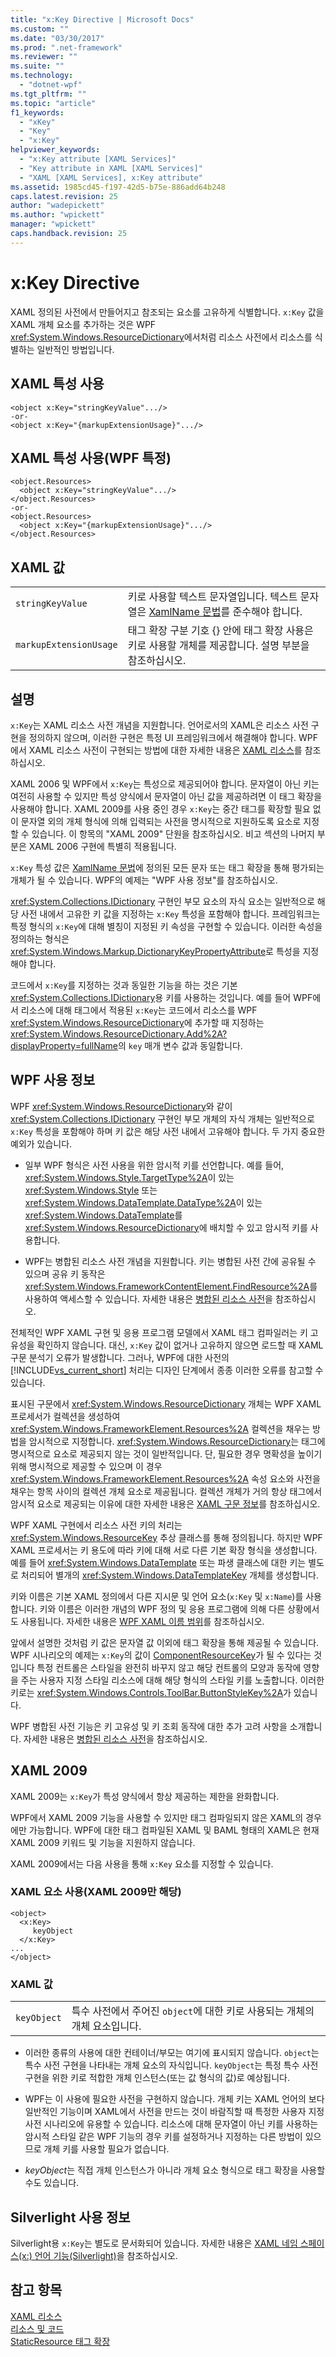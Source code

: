 ```yaml
---
title: "x:Key Directive | Microsoft Docs"
ms.custom: ""
ms.date: "03/30/2017"
ms.prod: ".net-framework"
ms.reviewer: ""
ms.suite: ""
ms.technology: 
  - "dotnet-wpf"
ms.tgt_pltfrm: ""
ms.topic: "article"
f1_keywords: 
  - "xKey"
  - "Key"
  - "x:Key"
helpviewer_keywords: 
  - "x:Key attribute [XAML Services]"
  - "Key attribute in XAML [XAML Services]"
  - "XAML [XAML Services], x:Key attribute"
ms.assetid: 1985cd45-f197-42d5-b75e-886add64b248
caps.latest.revision: 25
author: "wadepickett"
ms.author: "wpickett"
manager: "wpickett"
caps.handback.revision: 25
---
```

# x:Key Directive
XAML 정의된 사전에서 만들어지고 참조되는 요소를 고유하게 식별합니다.  `x:Key` 값을 XAML 개체 요소를 추가하는 것은 WPF <xref:System.Windows.ResourceDictionary>에서처럼 리소스 사전에서 리소스를 식별하는 일반적인 방법입니다.  
  
## XAML 특성 사용  
  
```  
<object x:Key="stringKeyValue".../>  
-or-  
<object x:Key="{markupExtensionUsage}".../>  
```  
  
## XAML 특성 사용\(WPF 특정\)  
  
```  
<object.Resources>  
  <object x:Key="stringKeyValue".../>  
</object.Resources>  
-or-  
<object.Resources>  
  <object x:Key="{markupExtensionUsage}".../>  
</object.Resources>  
```  
  
## XAML 값  
  
|||  
|-|-|  
|`stringKeyValue`|키로 사용할 텍스트 문자열입니다.  텍스트 문자열은 [XamlName 문법](../../../docs/framework/xaml-services/xamlname-grammar.md)를 준수해야 합니다.|  
|`markupExtensionUsage`|태그 확장 구분 기호 {} 안에 태그 확장 사용은 키로 사용할 개체를 제공합니다.  설명 부분을 참조하십시오.|  
  
## 설명  
 `x:Key`는 XAML 리소스 사전 개념을 지원합니다.  언어로서의 XAML은 리소스 사전 구현을 정의하지 않으며, 이러한 구현은 특정 UI 프레임워크에서 해결해야 합니다.  WPF에서 XAML 리소스 사전이 구현되는 방법에 대한 자세한 내용은 [XAML 리소스](../../../ocs/framework/wpf/advanced/xaml-resources.md)를 참조하십시오.  
  
 XAML 2006 및 WPF에서 `x:Key`는 특성으로 제공되어야 합니다.  문자열이 아닌 키는 여전히 사용할 수 있지만 특성 양식에서 문자열이 아닌 값을 제공하려면 이 태그 확장을 사용해야 합니다.  XAML 2009를 사용 중인 경우 `x:Key`는 중간 태그를 확장할 필요 없이 문자열 외의 개체 형식에 의해 입력되는 사전을 명시적으로 지원하도록 요소로 지정할 수 있습니다.  이 항목의 "XAML 2009" 단원을 참조하십시오.  비고 섹션의 나머지 부분은 XAML 2006 구현에 특별히 적용됩니다.  
  
 `x:Key` 특성 값은 [XamlName 문법](../../../docs/framework/xaml-services/xamlname-grammar.md)에 정의된 모든 문자 또는 태그 확장을 통해 평가되는 개체가 될 수 있습니다.  WPF의 예제는 "WPF 사용 정보"를 참조하십시오.  
  
 <xref:System.Collections.IDictionary> 구현인 부모 요소의 자식 요소는 일반적으로 해당 사전 내에서 고유한 키 값을 지정하는 `x:Key` 특성을 포함해야 합니다.  프레임워크는 특정 형식의 `x:Key`에 대해 별칭이 지정된 키 속성을 구현할 수 있습니다. 이러한 속성을 정의하는 형식은 <xref:System.Windows.Markup.DictionaryKeyPropertyAttribute>로 특성을 지정해야 합니다.  
  
 코드에서 `x:Key`를 지정하는 것과 동일한 기능을 하는 것은 기본 <xref:System.Collections.IDictionary>용 키를 사용하는 것입니다.  예를 들어 WPF에서 리소스에 대해 태그에서 적용된 `x:Key`는 코드에서 리소스를 WPF <xref:System.Windows.ResourceDictionary>에 추가할 때 지정하는 <xref:System.Windows.ResourceDictionary.Add%2A?displayProperty=fullName>의 `key` 매개 변수 값과 동일합니다.  
  
## WPF 사용 정보  
 WPF <xref:System.Windows.ResourceDictionary>와 같이 <xref:System.Collections.IDictionary> 구현인 부모 개체의 자식 개체는 일반적으로 `x:Key` 특성을 포함해야 하며 키 값은 해당 사전 내에서 고유해야 합니다.  두 가지 중요한 예외가 있습니다.  
  
-   일부 WPF 형식은 사전 사용을 위한 암시적 키를 선언합니다.  예를 들어, <xref:System.Windows.Style.TargetType%2A>이 있는 <xref:System.Windows.Style> 또는 <xref:System.Windows.DataTemplate.DataType%2A>이 있는 <xref:System.Windows.DataTemplate>를 <xref:System.Windows.ResourceDictionary>에 배치할 수 있고 암시적 키를 사용합니다.  
  
-   WPF는 병합된 리소스 사전 개념을 지원합니다.  키는 병합된 사전 간에 공유될 수 있으며 공유 키 동작은 <xref:System.Windows.FrameworkContentElement.FindResource%2A>를 사용하여 액세스할 수 있습니다.  자세한 내용은 [병합된 리소스 사전](../../../ocs/framework/wpf/advanced/merged-resource-dictionaries.md)을 참조하십시오.  
  
 전체적인 WPF XAML 구현 및 응용 프로그램 모델에서 XAML 태그 컴파일러는 키 고유성을 확인하지 않습니다.  대신, `x:Key` 값이 없거나 고유하지 않으면 로드할 때 XAML 구문 분석기 오류가 발생합니다.  그러나, WPF에 대한 사전의 [!INCLUDE[vs_current_short](../../../includes/vs-current-short-md.md)] 처리는 디자인 단계에서 종종 이러한 오류를 참고할 수 있습니다.  
  
 표시된 구문에서 <xref:System.Windows.ResourceDictionary> 개체는 WPF XAML 프로세서가 컬렉션을 생성하여 <xref:System.Windows.FrameworkElement.Resources%2A> 컬렉션을 채우는 방법을 암시적으로 지정합니다.  <xref:System.Windows.ResourceDictionary>는 태그에 명시적으로 요소로 제공되지 않는 것이 일반적입니다. 단, 필요한 경우 명확성을 높이기 위해 명시적으로 제공할 수 있으며 이 경우 <xref:System.Windows.FrameworkElement.Resources%2A> 속성 요소와 사전을 채우는 항목 사이의 컬렉션 개체 요소로 제공됩니다.  컬렉션 개체가 거의 항상 태그에서 암시적 요소로 제공되는 이유에 대한 자세한 내용은 [XAML 구문 정보](../../../ocs/framework/wpf/advanced/xaml-syntax-in-detail.md)를 참조하십시오.  
  
 WPF XAML 구현에서 리소스 사전 키의 처리는 <xref:System.Windows.ResourceKey> 추상 클래스를 통해 정의됩니다.  하지만 WPF XAML 프로세서는 키 용도에 따라 키에 대해 서로 다른 기본 확장 형식을 생성합니다.  예를 들어 <xref:System.Windows.DataTemplate> 또는 파생 클래스에 대한 키는 별도로 처리되어 별개의 <xref:System.Windows.DataTemplateKey> 개체를 생성합니다.  
  
 키와 이름은 기본 XAML 정의에서 다른 지시문 및 언어 요소\(`x:Key` 및 `x:Name`\)를 사용합니다.  키와 이름은 이러한 개념의 WPF 정의 및 응용 프로그램에 의해 다른 상황에서도 사용됩니다.  자세한 내용은 [WPF XAML 이름 범위](../../../ocs/framework/wpf/advanced/wpf-xaml-namescopes.md)를 참조하십시오.  
  
 앞에서 설명한 것처럼 키 값은 문자열 값 이외에 태그 확장을 통해 제공될 수 있습니다.  WPF 시나리오의 예제는 `x:Key`의 값이 [ComponentResourceKey](../../../ocs/framework/wpf/advanced/componentresourcekey-markup-extension.md)가 될 수 있다는 것입니다  특정 컨트롤은 스타일을 완전히 바꾸지 않고 해당 컨트롤의 모양과 동작에 영향을 주는 사용자 지정 스타일 리소스에 대해 해당 형식의 스타일 키를 노출합니다.  이러한 키로는 <xref:System.Windows.Controls.ToolBar.ButtonStyleKey%2A>가 있습니다.  
  
 WPF 병합된 사전 기능은 키 고유성 및 키 조회 동작에 대한 추가 고려 사항을 소개합니다.  자세한 내용은 [병합된 리소스 사전](../../../ocs/framework/wpf/advanced/merged-resource-dictionaries.md)을 참조하십시오.  
  
## XAML 2009  
 XAML 2009는 `x:Key`가 특성 양식에서 항상 제공하는 제한을 완화합니다.  
  
 WPF에서 XAML 2009 기능을 사용할 수 있지만 태그 컴파일되지 않은 XAML의 경우에만 가능합니다.  WPF에 대한 태그 컴파일된 XAML 및 BAML 형태의 XAML은 현재 XAML 2009 키워드 및 기능을 지원하지 않습니다.  
  
 XAML 2009에서는 다음 사용을 통해 `x:Key` 요소를 지정할 수 있습니다.  
  
### XAML 요소 사용\(XAML 2009만 해당\)  
  
```  
<object>  
  <x:Key>  
     keyObject  
  </x:Key>  
...  
</object>  
```  
  
### XAML 값  
  
|||  
|-|-|  
|`keyObject`|특수 사전에서 주어진 `object`에 대한 키로 사용되는 개체의 개체 요소입니다.|  
  
-   이러한 종류의 사용에 대한 컨테이너\/부모는 여기에 표시되지 않습니다.  `object`는 특수 사전 구현을 나타내는 개체 요소의 자식입니다.  `keyObject`는 특정 특수 사전 구현을 위한 키로 적합한 개체 인스턴스\(또는 값 형식의 값\)로 예상됩니다.  
  
-   WPF는 이 사용에 필요한 사전을 구현하지 않습니다.  개체 키는 XAML 언어의 보다 일반적인 기능이며 XAML에서 사전을 만드는 것이 바람직할 때 특정한 사용자 지정 사전 시나리오에 유용할 수 있습니다.  리소스에 대해 문자열이 아닌 키를 사용하는 암시적 스타일 같은 WPF 기능의 경우 키를 설정하거나 지정하는 다른 방법이 있으므로 개체 키를 사용할 필요가 없습니다.  
  
-   *keyObject*는 직접 개체 인스턴스가 아니라 개체 요소 형식으로 태그 확장을 사용할 수도 있습니다.  
  
## Silverlight 사용 정보  
 Silverlight용 `x:Key`는 별도로 문서화되어 있습니다.  자세한 내용은 [XAML 네임 스페이스\(x:\) 언어 기능\(Silverlight\)](http://go.microsoft.com/fwlink/?LinkId=199081)을 참조하십시오.  
  
## 참고 항목  
 [XAML 리소스](../../../ocs/framework/wpf/advanced/xaml-resources.md)   
 [리소스 및 코드](../../../ocs/framework/wpf/advanced/resources-and-code.md)   
 [StaticResource 태그 확장](../../../ocs/framework/wpf/advanced/staticresource-markup-extension.md)
